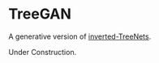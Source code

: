 # TreeGAN

A generative version of [inverted-TreeNets](https://github.com/mbbrodie/MCL-GAN/tree/master/inverted-TreeNets).

Under Construction.

